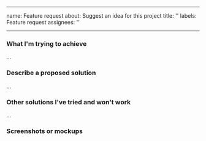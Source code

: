 
---
name: Feature request
about: Suggest an idea for this project
title: ''
labels: Feature request
assignees: ''

---

### What I'm trying to achieve
…

### Describe a proposed solution
...

### Other solutions I've tried and won't work
…

### Screenshots or mockups
<!-- Please provide any illustrations that could help others understand the problem or the proposed solution. -->